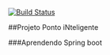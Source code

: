 [![Build Status](https://travis-ci.org/IgorBarreto/ponto-inteligente-java.svg?branch=master)](https://travis-ci.org/IgorBarreto/ponto-inteligente-java)

##Projeto Ponto iNteligente

###Aprendendo Spring boot